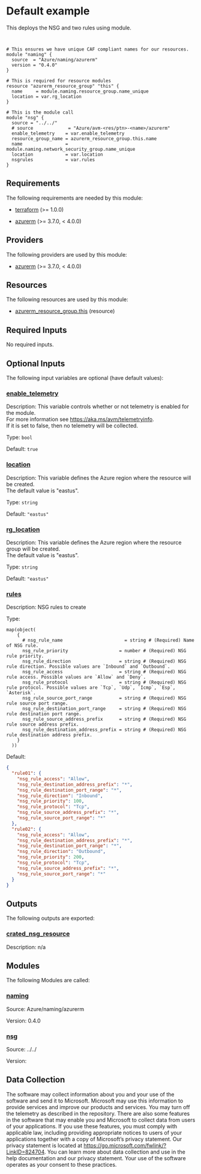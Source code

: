 <!-- BEGIN_TF_DOCS -->
# Default example

This deploys the NSG and two rules using module.

```hcl


# This ensures we have unique CAF compliant names for our resources.
module "naming" {
  source  = "Azure/naming/azurerm"
  version = "0.4.0"
}

# This is required for resource modules
resource "azurerm_resource_group" "this" {
  name     = module.naming.resource_group.name_unique
  location = var.rg_location
}

# This is the module call
module "nsg" {
  source = "../../"
  # source             = "Azure/avm-<res/ptn>-<name>/azurerm"
  enable_telemetry    = var.enable_telemetry
  resource_group_name = azurerm_resource_group.this.name
  name                = module.naming.network_security_group.name_unique
  location            = var.location
  nsgrules            = var.rules
}
```

<!-- markdownlint-disable MD033 -->
## Requirements

The following requirements are needed by this module:

- <a name="requirement_terraform"></a> [terraform](#requirement\_terraform) (>= 1.0.0)

- <a name="requirement_azurerm"></a> [azurerm](#requirement\_azurerm) (>= 3.7.0, < 4.0.0)

## Providers

The following providers are used by this module:

- <a name="provider_azurerm"></a> [azurerm](#provider\_azurerm) (>= 3.7.0, < 4.0.0)

## Resources

The following resources are used by this module:

- [azurerm_resource_group.this](https://registry.terraform.io/providers/hashicorp/azurerm/latest/docs/resources/resource_group) (resource)

<!-- markdownlint-disable MD013 -->
## Required Inputs

No required inputs.

## Optional Inputs

The following input variables are optional (have default values):

### <a name="input_enable_telemetry"></a> [enable\_telemetry](#input\_enable\_telemetry)

Description: This variable controls whether or not telemetry is enabled for the module.  
For more information see https://aka.ms/avm/telemetryinfo.  
If it is set to false, then no telemetry will be collected.

Type: `bool`

Default: `true`

### <a name="input_location"></a> [location](#input\_location)

Description: This variable defines the Azure region where the resource will be created.  
The default value is "eastus".

Type: `string`

Default: `"eastus"`

### <a name="input_rg_location"></a> [rg\_location](#input\_rg\_location)

Description: This variable defines the Azure region where the resource group will be created.  
The default value is "eastus".

Type: `string`

Default: `"eastus"`

### <a name="input_rules"></a> [rules](#input\_rules)

Description: NSG rules to create

Type:

```hcl
map(object(
    {
      # nsg_rule_name                       = string # (Required) Name of NSG rule.
      nsg_rule_priority                   = number # (Required) NSG rule priority.
      nsg_rule_direction                  = string # (Required) NSG rule direction. Possible values are `Inbound` and `Outbound`.
      nsg_rule_access                     = string # (Required) NSG rule access. Possible values are `Allow` and `Deny`.
      nsg_rule_protocol                   = string # (Required) NSG rule protocol. Possible values are `Tcp`, `Udp`, `Icmp`, `Esp`, `Asterisk`.
      nsg_rule_source_port_range          = string # (Required) NSG rule source port range.
      nsg_rule_destination_port_range     = string # (Required) NSG rule destination port range.
      nsg_rule_source_address_prefix      = string # (Required) NSG rule source address prefix.
      nsg_rule_destination_address_prefix = string # (Required) NSG rule destination address prefix.
    }
  ))
```

Default:

```json
{
  "rule01": {
    "nsg_rule_access": "Allow",
    "nsg_rule_destination_address_prefix": "*",
    "nsg_rule_destination_port_range": "*",
    "nsg_rule_direction": "Inbound",
    "nsg_rule_priority": 100,
    "nsg_rule_protocol": "Tcp",
    "nsg_rule_source_address_prefix": "*",
    "nsg_rule_source_port_range": "*"
  },
  "rule02": {
    "nsg_rule_access": "Allow",
    "nsg_rule_destination_address_prefix": "*",
    "nsg_rule_destination_port_range": "*",
    "nsg_rule_direction": "Outbound",
    "nsg_rule_priority": 200,
    "nsg_rule_protocol": "Tcp",
    "nsg_rule_source_address_prefix": "*",
    "nsg_rule_source_port_range": "*"
  }
}
```

## Outputs

The following outputs are exported:

### <a name="output_crated_nsg_resource"></a> [crated\_nsg\_resource](#output\_crated\_nsg\_resource)

Description: n/a

## Modules

The following Modules are called:

### <a name="module_naming"></a> [naming](#module\_naming)

Source: Azure/naming/azurerm

Version: 0.4.0

### <a name="module_nsg"></a> [nsg](#module\_nsg)

Source: ../../

Version:

<!-- markdownlint-disable-next-line MD041 -->
## Data Collection

The software may collect information about you and your use of the software and send it to Microsoft. Microsoft may use this information to provide services and improve our products and services. You may turn off the telemetry as described in the repository. There are also some features in the software that may enable you and Microsoft to collect data from users of your applications. If you use these features, you must comply with applicable law, including providing appropriate notices to users of your applications together with a copy of Microsoft’s privacy statement. Our privacy statement is located at <https://go.microsoft.com/fwlink/?LinkID=824704>. You can learn more about data collection and use in the help documentation and our privacy statement. Your use of the software operates as your consent to these practices.
<!-- END_TF_DOCS -->